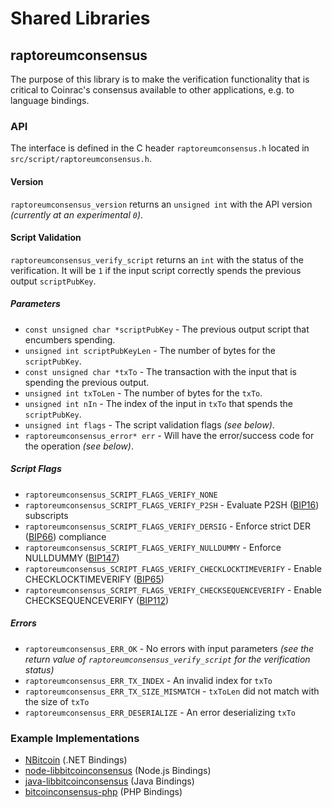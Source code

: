 Shared Libraries
================

## raptoreumconsensus

The purpose of this library is to make the verification functionality that is critical to Coinrac's consensus available to other applications, e.g. to language bindings.

### API

The interface is defined in the C header `raptoreumconsensus.h` located in  `src/script/raptoreumconsensus.h`.

#### Version

`raptoreumconsensus_version` returns an `unsigned int` with the API version *(currently at an experimental `0`)*.

#### Script Validation

`raptoreumconsensus_verify_script` returns an `int` with the status of the verification. It will be `1` if the input script correctly spends the previous output `scriptPubKey`.

##### Parameters
- `const unsigned char *scriptPubKey` - The previous output script that encumbers spending.
- `unsigned int scriptPubKeyLen` - The number of bytes for the `scriptPubKey`.
- `const unsigned char *txTo` - The transaction with the input that is spending the previous output.
- `unsigned int txToLen` - The number of bytes for the `txTo`.
- `unsigned int nIn` - The index of the input in `txTo` that spends the `scriptPubKey`.
- `unsigned int flags` - The script validation flags *(see below)*.
- `raptoreumconsensus_error* err` - Will have the error/success code for the operation *(see below)*.

##### Script Flags
- `raptoreumconsensus_SCRIPT_FLAGS_VERIFY_NONE`
- `raptoreumconsensus_SCRIPT_FLAGS_VERIFY_P2SH` - Evaluate P2SH ([BIP16](https://github.com/bitcoin/bips/blob/master/bip-0016.mediawiki)) subscripts
- `raptoreumconsensus_SCRIPT_FLAGS_VERIFY_DERSIG` - Enforce strict DER ([BIP66](https://github.com/bitcoin/bips/blob/master/bip-0066.mediawiki)) compliance
- `raptoreumconsensus_SCRIPT_FLAGS_VERIFY_NULLDUMMY` - Enforce NULLDUMMY ([BIP147](https://github.com/bitcoin/bips/blob/master/bip-0147.mediawiki))
- `raptoreumconsensus_SCRIPT_FLAGS_VERIFY_CHECKLOCKTIMEVERIFY` - Enable CHECKLOCKTIMEVERIFY ([BIP65](https://github.com/bitcoin/bips/blob/master/bip-0065.mediawiki))
- `raptoreumconsensus_SCRIPT_FLAGS_VERIFY_CHECKSEQUENCEVERIFY` - Enable CHECKSEQUENCEVERIFY ([BIP112](https://github.com/bitcoin/bips/blob/master/bip-0112.mediawiki))

##### Errors
- `raptoreumconsensus_ERR_OK` - No errors with input parameters *(see the return value of `raptoreumconsensus_verify_script` for the verification status)*
- `raptoreumconsensus_ERR_TX_INDEX` - An invalid index for `txTo`
- `raptoreumconsensus_ERR_TX_SIZE_MISMATCH` - `txToLen` did not match with the size of `txTo`
- `raptoreumconsensus_ERR_DESERIALIZE` - An error deserializing `txTo`

### Example Implementations
- [NBitcoin](https://github.com/NicolasDorier/NBitcoin/blob/master/NBitcoin/Script.cs#L814) (.NET Bindings)
- [node-libbitcoinconsensus](https://github.com/bitpay/node-libbitcoinconsensus) (Node.js Bindings)
- [java-libbitcoinconsensus](https://github.com/dexX7/java-libbitcoinconsensus) (Java Bindings)
- [bitcoinconsensus-php](https://github.com/Bit-Wasp/bitcoinconsensus-php) (PHP Bindings)
